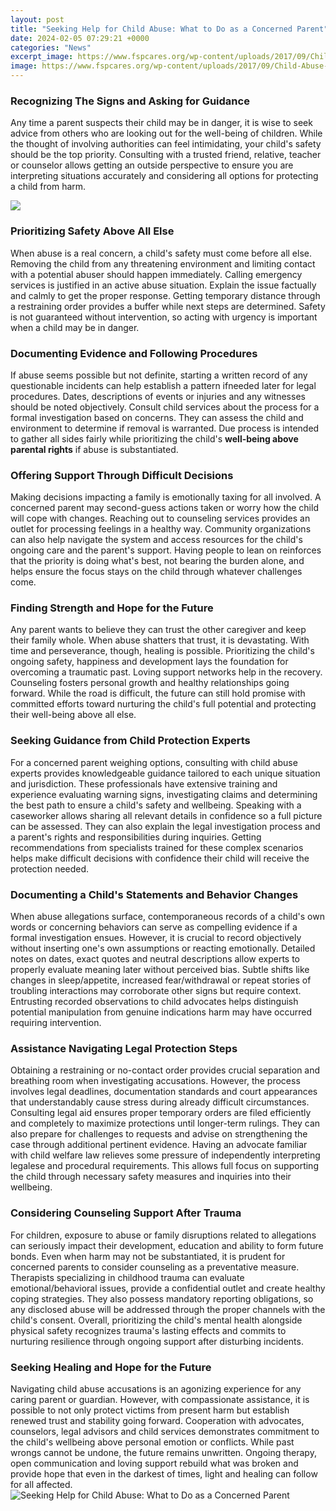 ```yaml
---
layout: post
title: "Seeking Help for Child Abuse: What to Do as a Concerned Parent"
date: 2024-02-05 07:29:21 +0000
categories: "News"
excerpt_image: https://www.fspcares.org/wp-content/uploads/2017/09/Child-Abuse-INFOGRAPHIC-768x621.png
image: https://www.fspcares.org/wp-content/uploads/2017/09/Child-Abuse-INFOGRAPHIC-768x621.png
---
```


### Recognizing The Signs and Asking for Guidance  
Any time a parent suspects their child may be in danger, it is wise to seek advice from others who are looking out for the well-being of children. While the thought of involving authorities can feel intimidating, your child's safety should be the top priority. Consulting with a trusted friend, relative, teacher or counselor allows getting an outside perspective to ensure you are interpreting situations accurately and considering all options for protecting a child from harm.

![](https://www.focusonthefamily.com/wp-content/uploads/2021/04/child_abuse_prevention_month2021_isupportfamilies_1080x1080-1024x1024.jpg)
### Prioritizing Safety Above All Else
When abuse is a real concern, a child's safety must come before all else. Removing the child from any threatening environment and limiting contact with a potential abuser should happen immediately. Calling emergency services is justified in an active abuse situation. Explain the issue factually and calmly to get the proper response. Getting temporary distance through a restraining order provides a buffer while next steps are determined. Safety is not guaranteed without intervention, so acting with urgency is important when a child may be in danger.  
### Documenting Evidence and Following Procedures 
If abuse seems possible but not definite, starting a written record of any questionable incidents can help establish a pattern ifneeded later for legal procedures. Dates, descriptions of events or injuries and any witnesses should be noted objectively. Consult child services about the process for a formal investigation based on concerns. They can assess the child and environment to determine if removal is warranted. Due process is intended to gather all sides fairly while prioritizing the child's **well-being above parental rights** if abuse is substantiated.   
### Offering Support Through Difficult Decisions
Making decisions impacting a family is emotionally taxing for all involved. A concerned parent may second-guess actions taken or worry how the child will cope with changes. Reaching out to counseling services provides an outlet for processing feelings in a healthy way. Community organizations can also help navigate the system and access resources for the child's ongoing care and the parent's support. Having people to lean on reinforces that the priority is doing what's best, not bearing the burden alone, and helps ensure the focus stays on the child through whatever challenges come.
### Finding Strength and Hope for the Future
Any parent wants to believe they can trust the other caregiver and keep their family whole. When abuse shatters that trust, it is devastating. With time and perseverance, though, healing is possible. Prioritizing the child's ongoing safety, happiness and development lays the foundation for overcoming a traumatic past. Loving support networks help in the recovery. Counseling fosters personal growth and healthy relationships going forward. While the road is difficult, the future can still hold promise with committed efforts toward nurturing the child's full potential and protecting their well-being above all else.
### Seeking Guidance from Child Protection Experts
For a concerned parent weighing options, consulting with child abuse experts provides knowledgeable guidance tailored to each unique situation and jurisdiction. These professionals have extensive training and experience evaluating warning signs, investigating claims and determining the best path to ensure a child's safety and wellbeing. Speaking with a caseworker allows sharing all relevant details in confidence so a full picture can be assessed. They can also explain the legal investigation process and a parent's rights and responsibilities during inquiries. Getting recommendations from specialists trained for these complex scenarios helps make difficult decisions with confidence their child will receive the protection needed.
### Documenting a Child's Statements and Behavior Changes 
When abuse allegations surface, contemporaneous records of a child's own words or concerning behaviors can serve as compelling evidence if a formal investigation ensues. However, it is crucial to record objectively without inserting one's own assumptions or reacting emotionally. Detailed notes on dates, exact quotes and neutral descriptions allow experts to properly evaluate meaning later without perceived bias. Subtle shifts like changes in sleep/appetite, increased fear/withdrawal or repeat stories of troubling interactions may corroborate other signs but require context. Entrusting recorded observations to child advocates helps distinguish potential manipulation from genuine indications harm may have occurred requiring intervention.
### Assistance Navigating Legal Protection Steps 
Obtaining a restraining or no-contact order provides crucial separation and breathing room when investigating accusations. However, the process involves legal deadlines, documentation standards and court appearances that understandably cause stress during already difficult circumstances. Consulting legal aid ensures proper temporary orders are filed efficiently and completely to maximize protections until longer-term rulings. They can also prepare for challenges to requests and advise on strengthening the case through additional pertinent evidence. Having an advocate familiar with child welfare law relieves some pressure of independently interpreting legalese and procedural requirements. This allows full focus on supporting the child through necessary safety measures and inquiries into their wellbeing.
### Considering Counseling Support After Trauma 
For children, exposure to abuse or family disruptions related to allegations can seriously impact their development, education and ability to form future bonds. Even when harm may not be substantiated, it is prudent for concerned parents to consider counseling as a preventative measure. Therapists specializing in childhood trauma can evaluate emotional/behavioral issues, provide a confidential outlet and create healthy coping strategies. They also possess mandatory reporting obligations, so any disclosed abuse will be addressed through the proper channels with the child's consent. Overall, prioritizing the child's mental health alongside physical safety recognizes trauma's lasting effects and commits to nurturing resilience through ongoing support after disturbing incidents.
### Seeking Healing and Hope for the Future
Navigating child abuse accusations is an agonizing experience for any caring parent or guardian. However, with compassionate assistance, it is possible to not only protect victims from present harm but establish renewed trust and stability going forward. Cooperation with advocates, counselors, legal advisors and child services demonstrates commitment to the child's wellbeing above personal emotion or conflicts. While past wrongs cannot be undone, the future remains unwritten. Ongoing therapy, open communication and loving support rebuild what was broken and provide hope that even in the darkest of times, light and healing can follow for all affected.
![Seeking Help for Child Abuse: What to Do as a Concerned Parent](https://www.fspcares.org/wp-content/uploads/2017/09/Child-Abuse-INFOGRAPHIC-768x621.png)